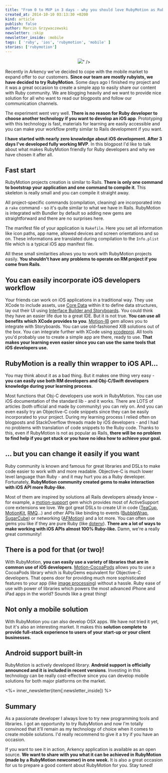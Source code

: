 ```yaml
---
title: "From 0 to MVP in 3 days - why you should love RubyMotion as Ruby developer"
created_at: 2014-10-10 03:13:30 +0200
kind: article
publish: false
author: Marcin Grzywaczewski
newsletter: :skip
newsletter_inside: :mobile
tags: [ 'ruby', 'ios', 'rubymotion', 'mobile' ]
stories: ['rubymotion']
---
```


<p>
  <figure align="center">
    <img src="<%= src_fit("from-0-to-mvp-rubymotion/header-image.jpg") %>" />
  </figure>
</p>

Recently in Arkency we've decided to cope with the mobile market to expand offer to our customers. **Since our team are mostly rubyists, we have decided to try RubyMotion**. Some days ago I finished my project and it was a great occasion to create a simple app to easily share our content with Ruby community. We are blogging heavily and we want to provide nice solution for all who want to read our blogposts and follow our communication channels.

The experiment went very well. **There is no reason for Ruby developer to choose another technology if you want to develop an iOS app**. Prototyping with this technology is fast, materials for learning are easily accessible and you can make your workflow pretty similar to Rails development if you want.

**I have started with nearly zero knowledge about iOS development. After 3 days I've developed fully working MVP**. In this blogpost I'd like to talk about what makes RubyMotion friendly for Ruby developers and why we have chosen it after all.

<!-- more -->

## Fast start

RubyMotion projects creation is similar to Rails. **There is only one command to bootstrap your application and one command to compile it**. This skeleton is really small and you can compile it straight away. 

All project-specific commands (compilation, cleaning) are incorporated into a `rake` command - so it's quite similar to what we have in Rails. RubyMotion is integrated with Bundler by default so adding new gems are straightforward and there are no surprises here.

The manifest file of your application is `Rakefile`. Here you set all information like icon paths, app name, allowed devices and screen orientations and so on. These informations are translated during compilation to the `Info.plist` file which is a typical iOS app manifest file.

All these small similarities allows you to work with RubyMotion projects easily. **You shouldn't have any problems to operate on RM project if you come from Rails**.

## You can easily incorporate iOS developers workflow

Your friends can work on iOS applications in a traditional way. They use XCode to include assets, use [Core Data](http://en.wikipedia.org/wiki/Core_Data) within it to define data structures, lay out their UI using [Interface Builder and Storyboards](https://developer.apple.com/xcode/interface-builder/). You could think they have an easier life due to a great IDE. But it is not true. **You can use all benefits which XCode provides to you**. [Motion-IB](https://github.com/rubymotion/ib) gem allows you to integrate with Storyboards. You can use old-fashioned XIB solutions out of the box. You can integrate further with XCode using [xcodeproj](https://github.com/CocoaPods/Xcodeproj). All tools you'd probably use to create a simple app are there, ready to use. **That makes your learning even easier since you can use the same tools that iOS developers use.**

## RubyMotion is a really thin wrapper to iOS API...

You may think about it as a bad thing. But it makes one thing very easy - **you can easily use both RM developers and Obj-C/Swift developers knowledge during your learning process**.

Most functions that Obj-C developers use work in RubyMotion. You can use iOS documentation of the standard lib - and it works. There are LOTS of articles (both official and made by community) you can rely on. And you can even easily try an Objective-C code snippets since they can be easily incorporated to your project. During my learning process I relied often on blogposts and StackOverflow threads made by iOS developers - and I had no problems with translation of code snippets to the Ruby code. Thanks to this, even if RubyMotion is not as popular as Rails, **there will be no problem to find help if you get stuck or you have no idea how to achieve your goal.**

## ... but you can change it easily if you want

Ruby community is known and famous for great libraries and DSLs to make code easier to work with and more readable. Objective-C is much lower level language than Ruby - and it may hurt you as a Ruby developer. Fortunately, **RubyMotion community created gems to make interaction with iOS API more Ruby-like**. 

Most of them are inspired by solutions all Rails developers already know - for example, a [motion-support](https://github.com/rubymotion/motion-support) gem which provides most of ActiveSupport core extensions we love. We got great DSLs to create UI in code ([TeaCup](https://github.com/colinta/teacup), [MotionKit](https://github.com/motion-kit/motion-kit), [RMQ](https://github.com/infinitered/rmq)...) and other APIs like binding to events ([BubbleWrap](https://github.com/rubymotion/BubbleWrap), [SugarCube](https://github.com/rubymotion/sugarcube)) or networking ([AFMotion](https://github.com/clayallsopp/afmotion)) and a lot more. You can often use gems you like if they are pure Ruby (like [dotenv](https://github.com/bkeepers/dotenv)). **There are a lot of ways to make working with iOS APIs almost 100% Ruby-like.** Damn, we're a really great community!

## There is a pod for that (or two)!

With RubyMotion, **you can easily use a variety of libraries that are in common use of iOS developers**. [Motion-CocoaPods](https://github.com/HipByte/motion-cocoapods) allows you to use a CocoaPods library which is RubyGems equivalent for Objective-C developers. That opens door for providing much more sophisticated features to your app (like [image processing](https://github.com/under-os/under-os-image)) without a hassle. Ruby ease of use with power of libraries which powers the most advanced iPhone and iPad apps in the world? Sounds like a great thing!

## Not only a mobile solution

With RubyMotion you can also develop OSX apps. We have not tried it yet, but it's also an interesting market. It makes this **solution complete to provide full-stack experience to users of your start-up or your client businesses.**

## Android support built-in

RubyMotion is actively developed library. **Android support is officially announced and it is included in recent versions**. Investing in this technology can be really cost-effective since you can develop mobile solutions for both major platforms on the market.

<%= inner_newsletter(item[:newsletter_inside]) %>

## Summary

As a passionate developer I always love to try new programming tools and libraries. I got an opportunity to try RubyMotion and now I'm totally convinced that it'll remain as my technology of choice when it comes to create mobile solutions. I'd really recommend to give it a try if you have an occasion.

If you want to see it in action, Arkency application is available as an open source. **We want to share with you what it can be achieved in RubyMotion (made by a RubyMotion newcomer) in one week.** It is also a great occasion for us to prepare a good content about RubyMotion for you. Stay tuned!

